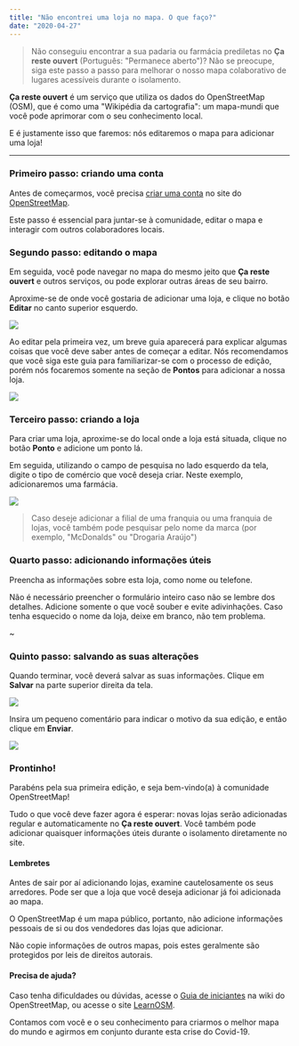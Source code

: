 ```yaml
---
title: "Não encontrei uma loja no mapa. O que faço?"
date: "2020-04-27"
---
```


> Não conseguiu encontrar a sua padaria ou farmácia prediletas no **Ça reste ouvert** (Português: "Permanece aberto")? Não se preocupe, siga este passo a passo para melhorar o nosso mapa colaborativo de lugares acessíveis durante o isolamento.

**Ça reste ouvert** é um serviço que utiliza os dados do OpenStreetMap (OSM), que é como uma "Wikipédia da cartografia": um mapa-mundi que você pode aprimorar com o seu conhecimento local.

E é justamente isso que faremos: nós editaremos o mapa para adicionar uma loja!

---

### Primeiro passo: criando uma conta

Antes de começarmos, você precisa [criar uma conta](https://osm.org/user/new) no site do [OpenStreetMap](https://openstreetmap.org).

Este passo é essencial para juntar-se à comunidade, editar o mapa e interagir com outros colaboradores locais.

### Segundo passo: editando o mapa

Em seguida, você pode navegar no mapa do mesmo jeito que **Ça reste ouvert** e outros serviços, ou pode explorar outras áreas de seu bairro.

Aproxime-se de onde você gostaria de adicionar uma loja, e clique no botão **Editar** no canto superior esquerdo.

![](~/assets/pt_BR/1_Bem-vindo_ao_OSM.png)

Ao editar pela primeira vez, um breve guia aparecerá para explicar algumas coisas que você deve saber antes de começar a editar. Nós recomendamos que você siga este guia para familiarizar-se com o processo de edição, porém nós focaremos somente na seção de **Pontos** para adicionar a nossa loja.

![](~/assets/pt_BR/2_Pontos.png)

### Terceiro passo: criando a loja

Para criar uma loja, aproxime-se do local onde a loja está situada, clique no botão **Ponto** e adicione um ponto lá. 

Em seguida, utilizando o campo de pesquisa no lado esquerdo da tela, digite o tipo de comércio que você deseja criar. Neste exemplo, adicionaremos uma farmácia.

![](~/assets/pt_BR/3_Tipo_de_comercio.png)

> Caso deseje adicionar a filial de uma franquia ou uma franquia de lojas, você também pode pesquisar pelo nome da marca (por exemplo, "McDonalds" ou "Drogaria Araújo")

### Quarto passo: adicionando informações úteis

Preencha as informações sobre esta loja, como nome ou telefone.

Não é necessário preencher o formulário inteiro caso não se lembre dos detalhes. Adicione somente o que você souber e evite adivinhações. Caso tenha esquecido o nome da loja, deixe em branco, não tem problema.

~[](~/assets/pt_BR/4_Editar_elemento.png)

### Quinto passo: salvando as suas alterações

Quando terminar, você deverá salvar as suas informações. Clique em **Salvar** na parte superior direita da tela.

![](~/assets/pt_BR/5_Salvar.png)

Insira um pequeno comentário para indicar o motivo da sua edição, e então clique em **Enviar**.

![](~/assets/pt_BR/6_Enviar.png)

### Prontinho!

Parabéns pela sua primeira edição, e seja bem-vindo(a) à comunidade OpenStreetMap!

Tudo o que você deve fazer agora é esperar: novas lojas serão adicionadas regular e automaticamente no **Ça reste ouvert**. Você também pode adicionar quaisquer informações úteis durante o isolamento diretamente no site.

#### Lembretes

Antes de sair por aí adicionando lojas, examine cautelosamente os seus arredores. Pode ser que a loja que você deseja adicionar já foi adicionada ao mapa.

O OpenStreetMap é um mapa público, portanto, não adicione informações pessoais de si ou dos vendedores das lojas que adicionar.

Não copie informações de outros mapas, pois estes geralmente são protegidos por leis de direitos autorais.

#### Precisa de ajuda?

Caso tenha dificuldades ou dúvidas, acesse o [Guia de iniciantes](https://wiki.openstreetmap.org/wiki/Pt:Beginners%27_guide) na wiki do OpenStreetMap, ou acesse o site [LearnOSM](https://learnosm.org/pt/beginner/).

Contamos com você e o seu conhecimento para criarmos o melhor mapa do mundo e agirmos em conjunto durante esta crise do Covid-19.
